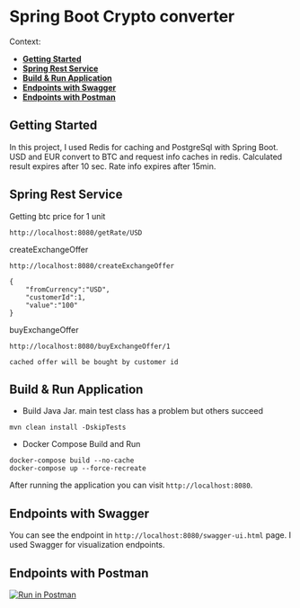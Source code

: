 # Spring Boot Crypto converter


Context:

  - [**Getting Started**](#getting-started)
  - [**Spring Rest Service**](#spring-rest-service)
  - [**Build & Run Application**](#build-run-application)
  - [**Endpoints with Swagger**](#endpoints-with-swagger)
  - [**Endpoints with Postman**](#endpoints-with-postman)

## Getting Started

In this project, I used Redis for caching and PostgreSql with Spring Boot.
USD and EUR convert to BTC and request info caches in redis.
Calculated result expires after 10 sec.
Rate info expires after 15min.

## Spring Rest Service

Getting btc price for 1 unit
```
http://localhost:8080/getRate/USD

```

createExchangeOffer
```
http://localhost:8080/createExchangeOffer

{
    "fromCurrency":"USD",
    "customerId":1,
    "value":"100"
}
```

buyExchangeOffer
```
http://localhost:8080/buyExchangeOffer/1

cached offer will be bought by customer id
```

## Build & Run Application

* Build Java Jar. main test class has a problem but others succeed

```shell
mvn clean install -DskipTests
```

*  Docker Compose Build and Run

```shell
docker-compose build --no-cache
docker-compose up --force-recreate

```

After running the application you can visit `http://localhost:8080`.	

## Endpoints with Swagger


You can see the endpoint in `http://localhost:8080/swagger-ui.html` page.
I used Swagger for visualization endpoints.

## Endpoints with Postman
[![Run in Postman](https://run.pstmn.io/button.svg)](https://app.getpostman.com/run-collection/b1232f959768f2ca48dc)




